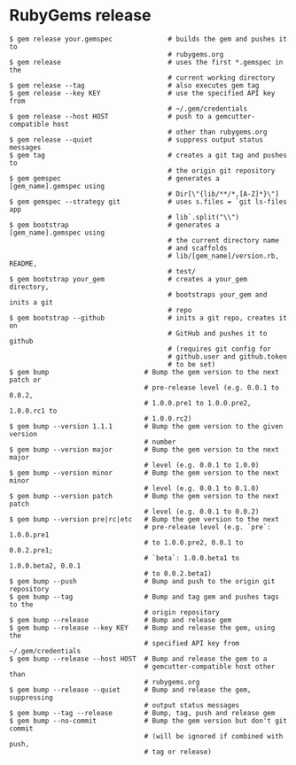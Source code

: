 # RubyGems release

    $ gem release your.gemspec              # builds the gem and pushes it to
                                            # rubygems.org
    $ gem release                           # uses the first *.gemspec in the
                                            # current working directory
    $ gem release --tag                     # also executes gem tag
    $ gem release --key KEY                 # use the specified API key from
                                            # ~/.gem/credentials
    $ gem release --host HOST               # push to a gemcutter-compatible host
                                            # other than rubygems.org
    $ gem release --quiet                   # suppress output status messages
    $ gem tag                               # creates a git tag and pushes to
                                            # the origin git repository
    $ gem gemspec                           # generates a [gem_name].gemspec using
                                            # Dir[\"{lib/**/*,[A-Z]*}\"]
    $ gem gemspec --strategy git            # uses s.files = `git ls-files app
                                            # lib`.split("\\")
    $ gem bootstrap                         # generates a [gem_name].gemspec using
                                            # the current directory name
                                            # and scaffolds
                                            # lib/[gem_name]/version.rb, README,
                                            # test/
    $ gem bootstrap your_gem                # creates a your_gem directory,
                                            # bootstraps your_gem and inits a git
                                            # repo
    $ gem bootstrap --github                # inits a git repo, creates it on
                                            # GitHub and pushes it to github
                                            # (requires git config for
                                            # github.user and github.token
                                            # to be set)
    $ gem bump                        # Bump the gem version to the next patch or
                                      # pre-release level (e.g. 0.0.1 to 0.0.2,
                                      # 1.0.0.pre1 to 1.0.0.pre2, 1.0.0.rc1 to
                                      # 1.0.0.rc2)
    $ gem bump --version 1.1.1        # Bump the gem version to the given version
                                      # number
    $ gem bump --version major        # Bump the gem version to the next major
                                      # level (e.g. 0.0.1 to 1.0.0)
    $ gem bump --version minor        # Bump the gem version to the next minor
                                      # level (e.g. 0.0.1 to 0.1.0)
    $ gem bump --version patch        # Bump the gem version to the next patch
                                      # level (e.g. 0.0.1 to 0.0.2)
    $ gem bump --version pre|rc|etc   # Bump the gem version to the next
                                      # pre-release level (e.g. `pre`: 1.0.0.pre1
                                      # to 1.0.0.pre2, 0.0.1 to 0.0.2.pre1;
                                      # `beta`: 1.0.0.beta1 to 1.0.0.beta2, 0.0.1
                                      # to 0.0.2.beta1)
    $ gem bump --push                 # Bump and push to the origin git  repository
    $ gem bump --tag                  # Bump and tag gem and pushes tags to the
                                      # origin repository
    $ gem bump --release              # Bump and release gem
    $ gem bump --release --key KEY    # Bump and release the gem, using the
                                      # specified API key from ~/.gem/credentials
    $ gem bump --release --host HOST  # Bump and release the gem to a
                                      # gemcutter-compatible host other than
                                      # rubygems.org
    $ gem bump --release --quiet      # Bump and release the gem, suppressing
                                      # output status messages
    $ gem bump --tag --release        # Bump, tag, push and release gem
    $ gem bump --no-commit            # Bump the gem version but don't git commit
                                      # (will be ignored if combined with push,
                                      # tag or release)
